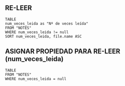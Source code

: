 
## RE-LEER
```dataview
TABLE
num_veces_leida as "Nº de veces leída"
FROM "NOTES"
WHERE num_veces_leida != null
SORT num_veces_leida, file.name ASC
```

## ASIGNAR PROPIEDAD PARA RE-LEER (num_veces_leida)
```dataview
TABLE
FROM "NOTES"
WHERE num_veces_leida = null
```